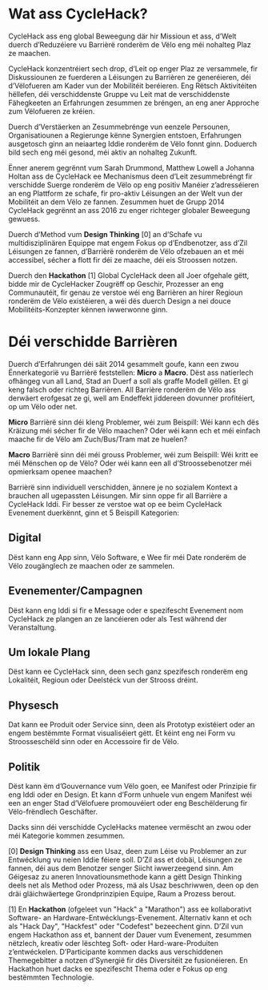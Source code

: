 # Wat ass CycleHack?

CycleHack ass eng global Beweegung där hir Missioun et ass, d’Welt duerch d’Reduzéiere vu Barrièrë ronderëm de Vëlo eng méi nohalteg Plaz ze maachen.

CycleHack konzentréiert sech drop, d’Leit op enger Plaz ze versammele, fir Diskussiounen ze fuerderen a Léisungen zu Barrièren ze generéieren, déi d’Vëlofueren am Kader vun der Mobilitéit beréieren. Eng Rëtsch Aktivitéiten hëllefen, déi verschiddenste Gruppe vu Leit mat de verschiddenste Fähegkeeten an Erfahrungen zesummen ze bréngen, an eng aner Approche zum Vëlofueren ze kréien.

Duerch d’Verstäerken an Zesummebrénge vun eenzele Persounen, Organisatiounen a Regierunge kënne Synergien entstoen, Erfahrungen ausgetosch ginn an neiaarteg Iddie ronderëm de Vëlo fonnt ginn. Doduerch bild sech eng méi gesond, méi aktiv an nohalteg Zukunft.

Ënner anerem gegrënnt vum Sarah Drummond, Matthew Lowell a Johanna Holtan ass de CycleHack ee Mechanismus deen d’Leit zesummebréngt fir verschidde Suerge ronderëm de Vëlo op eng positiv Manéier z’adresséieren an eng Plattform ze schafe, fir pro-aktiv Léisungen an der Welt vun der Mobilitéit an dem Vëlo ze fannen. Zesummen huet de Grupp 2014 CycleHack gegrënnt an ass 2016 zu enger richteger globaler Beweegung gewuess.

Duerch d’Method vum **Design Thinking** [0] an d’Schafe vu multidisziplinären Equippe mat engem Fokus op d’Endbenotzer, ass d’Zil Léisungen ze fannen, d’Barrièrë ronderëm de Vëlo ofzebauen an et méi accessibel, sécher a flott fir déi ze maache, déi eis Stroossen notzen.

Duerch den **Hackathon** [1] Global CycleHack deen all Joer ofgehale gëtt, bidde mir de CycleHacker Zougrëff op Geschir, Prozesser an eng Communautéit, fir genau ze verstoe wéi eng Barrièren an hirer Regioun ronderëm de Vëlo existéieren, a wéi dës duerch Design a nei douce Mobilitéits-Konzepter kënnen iwwerwonne ginn.

# Déi verschidde Barrièren

Duerch d’Erfahrungen déi säit 2014 gesammelt goufe, kann een zwou Ënnerkategorië vu Barrièrë feststellen: **Micro** a **Macro**.
Dëst ass natierlech ofhängeg vun all Land, Stad an Duerf a soll als graffe Modell gëllen. Et gi keng falsch oder richteg Barrièren. All Barrière ronderëm de Vëlo ass derwäert erofgesat ze gi, well am Endeffekt jiddereen dovunner profitéiert, op um Vëlo oder net.

**Micro** Barrièrë sinn déi kleng Problemer, wéi zum Beispill: Wéi kann ech dës Kräizung méi sécher fir de Vëlo maachen? Oder wéi kann ech et méi einfach maache fir de Vëlo am Zuch/Bus/Tram mat ze huelen?

**Macro** Barrièrë sinn déi méi grouss Problemer, wéi zum Beispill: Wéi kritt ee méi Mënschen op de Vëlo? Oder wéi kann een all d’Stroossebenotzer méi opmierksam openee maachen?

Barrièrë sinn individuell verschidden, ännere je no sozialem Kontext a brauchen all ugepassten Léisungen. Mir sinn oppe fir all Barrière a CycleHack Iddi. Fir besser ze verstoe wat op ee beim CycleHack Evenement duerkënnt, ginn et 5 Beispill Kategorien:

## Digital
Dëst kann eng App sinn, Vëlo Software, e Wee fir méi Date ronderëm de Vëlo zougänglech ze maachen oder ze sammelen.

## Evenementer/Campagnen
Dëst kann eng Iddi si fir e Message oder e spezifescht Evenement nom CycleHack ze plangen an ze lancéieren oder als Test während der Veranstaltung.

## Um lokale Plang
Dëst kann ee CycleHack sinn, deen sech ganz spezifesch ronderëm eng Lokalitéit, Regioun oder Deelstéck vun der Strooss dréint.

## Physesch
Dat kann ee Produit oder Service sinn, deen als Prototyp existéiert oder an engem bestëmmte Format visualiséiert gëtt. Et kéint eng nei Form vu Stroosseschëld sinn oder en Accessoire fir de Vëlo.

## Politik
Dëst kann ëm d’Gouvernance vum Vëlo goen, ee Manifest oder Prinzipie fir eng Iddi oder en Design. Et kann d’Form unhuele vun engem Manifest wéi een an enger Stad d’Vëlofuere promouvéiert oder eng Beschëlderung fir Vëlo-frëndlech Geschäfter.

Dacks sinn déi verschidde CycleHacks matenee vermëscht an zwou oder méi Kategorie kommen zesummen.

[0] **Design Thinking** ass een Usaz, deen zum Léise vu Problemer an zur Entwécklung vu neien Iddie féiere soll. D’Zil ass et dobäi, Léisungen ze fannen, déi aus dem Benotzer senger Siicht iwwerzeegend sinn. Am Géigesaz zu aneren Innovatiounsmethode kann a gëtt Design Thinking deels net als Method oder Prozess, mä als Usaz beschriwwen, deen op den dräi gläichwäertege Grondprinzipien Equipe, Raum a Prozess berout.

[1] En **Hackathon** (ofgeleet vun "Hack" a "Marathon") ass ee kollaborativt Software- an Hardware-Entwécklungs-Evenement. Alternativ kann et och als "Hack Day", "Hackfest" oder "Codefest" bezeechent ginn. D’Zil vun engem Hackathon ass et, bannent der Dauer vum Evenement, zesummen nëtzlech, kreativ oder lëschteg Soft- oder Hard-ware-Produiten z’entwéckelen. D’Participante kommen dacks aus verschiddenen Themegebitter a notzen d’Synergië fir dës Diversitéit ze fusionéieren. En Hackathon huet dacks ee spezifescht Thema oder e Fokus op eng bestëmmten Technologie.
